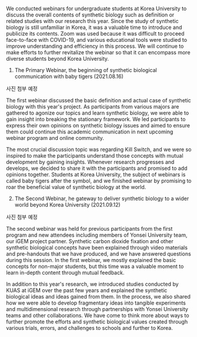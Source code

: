 We conducted webinars for undergraduate students at Korea University to discuss the overall contents of synthetic biology such as definition or related studies with our research this year. Since the study of synthetic biology is still unfamiliar in Korea, it was a valuable time to introduce and publicize its contents. Zoom was used because it was difficult to proceed face-to-face with COVID-19, and various educational tools were studied to improve understanding and efficiency in this process. We will continue to make efforts to further revitalize the webinar so that it can encompass more diverse students beyond Korea University.

1. The Primary Webinar, the beginning of synthetic biological communication with baby tigers (2021.08.16)

사진 첨부 예정

The first webinar discussed the basic definition and actual case of synthetic biology with this year's project. As participants from various majors are gathered to agonize our topics and learn synthetic biology, we were able to gain insight into breaking the stationary framework. We led participants to express their own opinions on synthetic biology issues and aimed to ensure them could continue this academic communication in next upcoming webinar program and online community.

The most crucial discussion topic was regarding Kill Switch, and we were so inspired to make the participants understand those concepts with mutual development by gaining insights. Whenever research progresses and develops, we decided to share it with the participants and promised to add opinions together. Students at Korea University, the subject of webinars is called baby tigers after the symbol, and we finished webinar by promising to roar the beneficial value of synthetic biology at the world.

2. The Second Webinar, he gateway to deliver synthetic biology to a wider world beyond Korea University (2021.09.12)

사진 첨부 예정

The second webinar was held for previous participants from the first program and new attendees including members of Yonsei University team, our iGEM project partner. Synthetic carbon dioxide fixation and other synthetic biological concepts have been explained through video materials and pre-handouts that we have produced, and we have answered questions during this session. In the first webinar, we mostly explained the basic concepts for non-major students, but this time was a valuable moment to learn in-depth content through mutual feedback.

In addition to this year's research, we introduced studies conducted by KUAS at iGEM over the past few years and explained the synthetic biological ideas and ideas gained from them. In the process, we also shared how we were able to develop fragmentary ideas into tangible experiments and multidimensional research through partnerships with Yonsei University teams and other collaborations. We have come to think more about ways to further promote the efforts and synthetic biological values created through various trials, errors, and challenges to schools and further to Korea.
